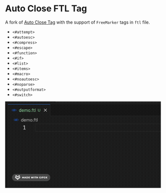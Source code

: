 # Auto Close FTL Tag

A fork of [Auto Close Tag](https://github.com/formulahendry/vscode-auto-close-tag) with the support of `FreeMarker` tags in `ftl` file.

- `<#attempt>`
- `<#autoesc>`
- `<#compress>`
- `<#escape>`
- `<#function>`
- `<#if>`
- `<#list>`
- `<#items>`
- `<#macro>`
- `<#noautoesc>`
- `<#noparse>`
- `<#outputformat>`
- `<#switch>`

![Usage](./assets/usage.gif)